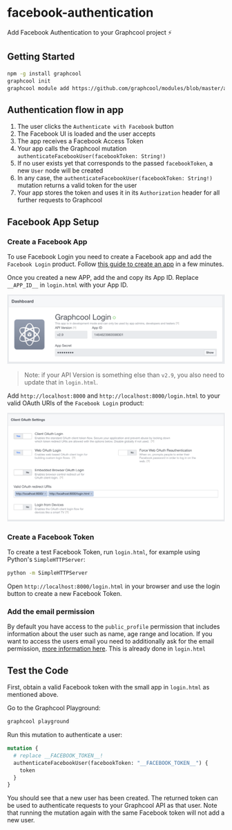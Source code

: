 # facebook-authentication

Add Facebook Authentication to your Graphcool project ⚡️

## Getting Started

```sh
npm -g install graphcool
graphcool init
graphcool module add https://github.com/graphcool/modules/blob/master/authentication/facebook-authentication
```

## Authentication flow in app

1. The user clicks the `Authenticate with Facebook` button
2. The Facebook UI is loaded and the user accepts
3. The app receives a Facebook Access Token
4. Your app calls the Graphcool mutation `authenticateFacebookUser(facebookToken: String!)`
5. If no user exists yet that corresponds to the passed `facebookToken`, a new `User` node will be created
6. In any case, the `authenticateFacebookUser(facebookToken: String!)` mutation returns a valid token for the user
7. Your app stores the token and uses it in its `Authorization` header for all further requests to Graphcool

## Facebook App Setup

### Create a Facebook App

To use Facebook Login you need to create a Facebook app and add the `Facebook Login` product. Follow [this guide to create an app](https://developers.facebook.com/docs/apps/register) in a few minutes.

Once you created a new APP, add the and copy its App ID. Replace `__APP_ID__` in `login.html` with your App ID.

![](app-id.png)


> Note: if your API Version is something else than `v2.9`, you also need to update that in `login.html`.

Add `http://localhost:8000` and `http://localhost:8000/login.html` to your valid OAuth URIs of the `Facebook Login` product:

![](facebook-login-settings.png)

### Create a Facebook Token

To create a test Facebook Token, run `login.html`, for example using Python's `SimpleHTTPServer`:

```sh
python -m SimpleHTTPServer
```

Open `http://localhost:8000/login.html` in your browser and use the login button to create a new Facebook Token.

### Add the email permission

By default you have access to the `public_profile` permission that includes information about the user such as name, age range and location. If you want to access the users email you need to additionally ask for the email permission, [more information here](https://developers.facebook.com/docs/facebook-login/permissions/#adding). This is already done in `login.html`

## Test the Code

First, obtain a valid Facebook token with the small app in `login.html` as mentioned above.

Go to the Graphcool Playground:

```sh
graphcool playground
```

Run this mutation to authenticate a user:

```graphql
mutation {
  # replace __FACEBOOK_TOKEN__!
  authenticateFacebookUser(facebookToken: "__FACEBOOK_TOKEN__") {
    token
  }
}
```

You should see that a new user has been created. The returned token can be used to authenticate requests to your Graphcool API as that user. Note that running the mutation again with the same Facebook token will not add a new user.
